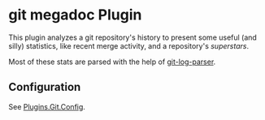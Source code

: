 # git megadoc Plugin

This plugin analyzes a git repository's history to present some useful (and silly) statistics, like recent merge activity, and a repository's _superstars_.

Most of these stats are parsed with the help of [git-log-parser](https://github.com/bendrucker/git-log-parser).

## Configuration

See [Plugins.Git.Config]().